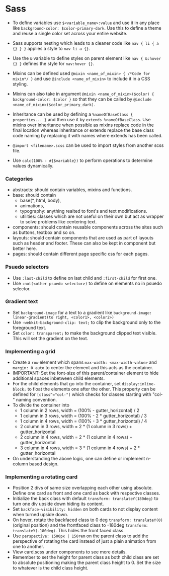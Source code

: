 # Sass
- To define variables use `$<variable_name>:value` and use it in any place like `background-color: $color-primary-dark`. Use this to define a theme and reuse a single color set across your entire website.
- Sass supports nesting which leads to a cleaner code like `nav { li { a {} } }` applies a style to `nav li a {}`.
- Use the `&` variable to define styles on parent element like `nav { &:hover {} }` defines the style for `nav:hover {}`.
- Mixins can be defined used `@mixin <name_of_mixin> { /*Code for mixin*/ }` and use `@include <name_of_mixin>` to include it in a CSS styling.
- Mixins can also take in argument `@mixin <name_of_mixin>($color) { background-color: $color }` so that they can be called by `@include <name_of_mixin>($color_primary_dark)`.
- Inheritance can be used by defining a `%nameOfBaseClass { properties... }` and then use it by `extends %nameOfBaseClass`. Use mixins over inheritance when possible as mixins replace code in the final location whereas inheritance or extends replace the base class code naming by replacing it with names where extends has been called.
- `@import <filename>.scss` can be used to import styles from another scss file.

- Use `calc(100% - #{$variable})` to perform operations to determine values dynamically.

### Categories
- abstracts: should contain variables, mixins and functions.
- base: should contain 
    - base(*, html, body), 
    - animations, 
    - typography: anything realted to font's and text modifications.
    - utilities: classes which are not useful on their own but act as wrapper to solve problems like centering text.
- components: should contain reusable components across the sites such as buttons, textbox and so on.
- layouts: should contain components that are used as part of layouts such as header and footer. These can also be kept in component but better here.
- pages: should contain different page specific css for each pages.

### Psuedo selectors
- Use `:last-child` to define on last child and `:first-child` for first one.
- Use `:not(<other psuedo selector>)` to define on elements no in psuedo selector.

### Gradient text
- Set `background-image` for a text to a gradient like `background-image: linear-gradient(to right, <color1>, <color2>)`
- Use `-webkit-background-clip: text;` to clip the background only to the foreground text.
- Set `color: transparent;` to make the background clipped text visible. This will set the gradient on the text.

### Implementing a grid
- Create a `row` element which spans `max-width: <max-width-value>` and `margin: 0 auto` to center the element and this acts as the container.
- IMPORTANT: Set the font-size of this parent/container element to hide additional spaces inbetween child elements.
- For the child elements that go into the container, set `display:inline-block;` to float the elements one after the other. This property can be defined for `[class^="col-"]` which checks for classes starting with "col-" naming convention.
- To divide the container into
    - 1 column in 2 rows, width = (100% - gutter_horizontal) / 2
    - 1 column in 3 rows, width = (100% - 2 * gutter_horizontal) / 3
    - 1 column in 4 rows, width = (100% - 3 * gutter_horizontal) / 4
    - 2 column in 3 rows, width = 2 * (1 column in 3 rows) + gutter_horizontal
    - 2 column in 4 rows, width = 2 * (1 column in 4 rows) + gutter_horizontal
    - 3 column in 4 rows, width = 3 * (1 column in 4 rows) + 2 * gutter_horizontal
- On understanding the above logic, one can define or implement n-column based design.

### Implementing a rotating card
- Position 2 divs of same size overlapping each other using absolute. Define one card as front and one card as back with respective classes.
- Initialize the back class with default `transform: translateY(180deg)` to turn one div upside down hiding its content.
- Set `backface-visibility: hidden` on both cards to not display content when turned upside down.
- On hover, rotate the backfaced class to 0 deg `transform: translateY(0)`(original position) and the frontfaced class to -180deg `transform: translateY(-180deg)`. This hides the front faced class.
- Use `perspective: 1500px | 150rem` on the parent class to add the perspective of rotating the card instead of just a plain animation from one to another.
- View card.scss under components to see more details.
- Remember to set the height for parent class as both child class are set to absolute positioning making the parent class height to 0. Set the size to whatever is the child class height.